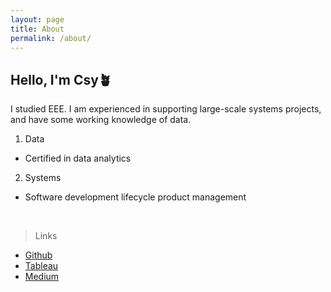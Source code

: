 ```yaml
---
layout: page
title: About
permalink: /about/
---
```


## Hello, I'm Csy🪴
I studied EEE. I am experienced in supporting large-scale systems projects, and have some working knowledge of data.
1. Data
- Certified in data analytics

2. Systems
- Software development lifecycle product management

<br/>

> Links

- [Github](https://github.com/sycsy)
- [Tableau](https://public.tableau.com/app/profile/syvizzes)
- [Medium](https://medium.com/@sycsy)

<br/>
<br/>






